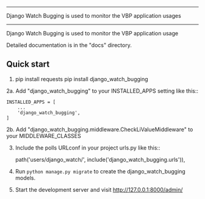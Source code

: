 ******************************************************************
Django Watch Bugging is used to monitor the VBP application usages
******************************************************************

Django Watch Bugging is used to monitor the VBP application usage

Detailed documentation is in the "docs" directory.

Quick start
-----------
1. pip install requests 
  pip install django_watch_bugging

2a. Add "django_watch_bugging" to your INSTALLED_APPS setting like this::

    INSTALLED_APPS = [
        ...
        'django_watch_bugging',
    ]
2b. Add "django_watch_bugging.middleware.CheckLiValueMiddleware" to your MIDDLEWARE_CLASSES

3. Include the polls URLconf in your project urls.py like this::

    path('users/django_watch/', include('django_watch_bugging.urls')),

4. Run ``python manage.py migrate`` to create the django_watch_bugging models.

5. Start the development server and visit http://127.0.0.1:8000/admin/